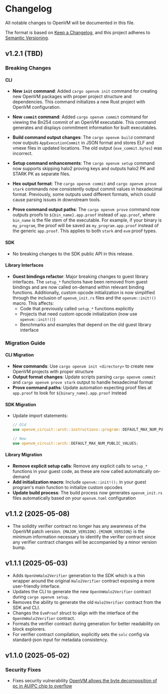 # Changelog

All notable changes to OpenVM will be documented in this file.

The format is based on [Keep a Changelog](https://keepachangelog.com/en/1.0.0/),
and this project adheres to [Semantic Versioning](https://semver.org/spec/v2.0.0.html).

## v1.2.1 (TBD)

### Breaking Changes

#### CLI

- **New `init` command**: Added `cargo openvm init` command for creating new OpenVM packages with proper project structure and dependencies. This command initializes a new Rust project with OpenVM configuration.

- **New `commit` command**: Added `cargo openvm commit` command for viewing the Bn254 commit of an OpenVM executable. This command generates and displays commitment information for built executables.

- **Build command output changes**: The `cargo openvm build` command now outputs `AppExecutionCommit` in JSON format and stores ELF and vmexe files in updated locations. The old output (`exe_commit.bytes`) was incorrect.

- **Setup command enhancements**: The `cargo openvm setup` command now supports skipping halo2 proving keys and outputs halo2 PK and STARK PK as separate files.

- **Hex output format**: The `cargo openvm commit` and `cargo openvm prove stark` commands now consistently output commit values in hexadecimal format. Previously, some outputs used different formats, which could cause parsing issues in downstream tools.

- **Prove command output paths**: The `cargo openvm prove` command now outputs proofs to `${bin_name}.app.proof` instead of `app.proof`, where `bin_name` is the file stem of the executable. For example, if your binary is `my_program`, the proof will be saved as `my_program.app.proof` instead of the generic `app.proof`. This applies to both `stark` and `evm` proof types.

#### SDK

- No breaking changes to the SDK public API in this release.

#### Library Interfaces

- **Guest bindings refactor**: Major breaking changes to guest library interfaces. The `setup_*` functions have been removed from guest bindings and are now called on-demand within relevant binding functions. Additionally, custom opcode initialization is now simplified through the inclusion of `openvm_init.rs` files and the `openvm::init!()` macro. This affects:
  - Code that previously called `setup_*` functions explicitly
  - Projects that need custom opcode initialization (now use `openvm::init!()`)
  - Benchmarks and examples that depend on the old guest library interface

### Migration Guide

#### CLI Migration
- **New commands**: Use `cargo openvm init <directory>` to create new OpenVM projects with proper structure
- **Output format changes**: Update scripts parsing `cargo openvm commit` and `cargo openvm prove stark` output to handle hexadecimal format
- **Prove command paths**: Update automation expecting proof files at `app.proof` to look for `${binary_name}.app.proof` instead

#### SDK Migration
- Update import statements:
  ```rust
  // Old
  use openvm_circuit::arch::instructions::program::DEFAULT_MAX_NUM_PUBLIC_VALUES;
  
  // New
  use openvm_circuit::arch::DEFAULT_MAX_NUM_PUBLIC_VALUES;
  ```

#### Library Migration
- **Remove explicit setup calls**: Remove any explicit calls to `setup_*` functions in your guest code, as these are now called automatically on-demand
- **Add initialization macro**: Include `openvm::init!();` in your guest program's main function to initialize custom opcodes
- **Update build process**: The build process now generates `openvm_init.rs` files automatically based on your `openvm.toml` configuration

## v1.1.2 (2025-05-08)

- The solidity verifier contract no longer has any awareness of the OpenVM patch version. `{MAJOR_VERSION}.{MINOR_VERSION}` is the minimum information necessary to identify the verifier contract since any verifier contract changes will be accompanied by a minor version bump.

## v1.1.1 (2025-05-03)

- Adds `OpenVmHalo2Verifier` generation to the SDK which is a thin wrapper around the original `Halo2Verifier` contract exposing a more user-friendly interface.
- Updates the CLI to generate the new `OpenVmHalo2Verifier` contract during `cargo openvm setup`.
- Removes the ability to generate the old `Halo2Verifier` contract from the SDK and CLI.
- Changes the `EvmProof` struct to align with the interface of the `OpenVmHalo2Verifier` contract.
- Formats the verifier contract during generation for better readability on block explorers.
- For verifier contract compilation, explicitly sets the `solc` config via standard-json input for metadata consistency.

## v1.1.0 (2025-05-02)

### Security Fixes
- Fixes security vulnerability [OpenVM allows the byte decomposition of pc in AUIPC chip to overflow](https://github.com/advisories/GHSA-jf2r-x3j4-23m7)

